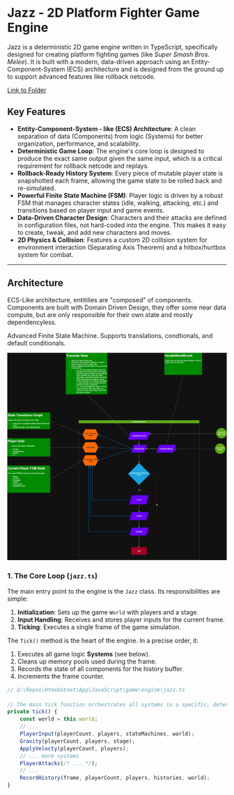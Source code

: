 # Jazz - 2D Platform Fighter Game Engine

Jazz is a deterministic 2D game engine written in TypeScript, specifically designed for creating platform fighting games (like *Super Smash Bros. Melee*). It is built with a modern, data-driven approach using an Entity-Component-System (ECS) architecture and is designed from the ground up to support advanced features like rollback netcode.

[Link to Folder](https://github.com/WilliamRMoore/HtmxDotnet/tree/main/App/JavaScript/game)

## Key Features

*   **Entity-Component-System - like (ECS) Architecture**: A clean separation of data (Components) from logic (Systems) for better organization, performance, and scalability.
*   **Deterministic Game Loop**: The engine's core loop is designed to produce the exact same output given the same input, which is a critical requirement for rollback netcode and replays.
*   **Rollback-Ready History System**: Every piece of mutable player state is snapshotted each frame, allowing the game state to be rolled back and re-simulated.
*   **Powerful Finite State Machine (FSM)**: Player logic is driven by a robust FSM that manages character states (idle, walking, attacking, etc.) and transitions based on player input and game events.
*   **Data-Driven Character Design**: Characters and their attacks are defined in configuration files, not hard-coded into the engine. This makes it easy to create, tweak, and add new characters and moves.
*   **2D Physics & Collision**: Features a custom 2D collision system for environment interaction (Separating Axis Theorem) and a hitbox/hurtbox system for combat.

---

## Architecture

ECS-Like architecture, entitilies are "composed" of components. Components are built with Domain Driven Design, they offer some near data compute, but are only responsible for their own state and mostly dependencyless. 

Advanced Finite State Machine. Supports translations, condtionals, and default conditionals. 

![Diagran](https://raw.githubusercontent.com/WilliamRMoore/HtmxDotnet/refs/heads/main/game-architecture-Finite%20State%20Machine%20Arch.webp)

### 1. The Core Loop (`jazz.ts`)

The main entry point to the engine is the `Jazz` class. Its responsibilities are simple:
1.  **Initialization**: Sets up the game `World` with players and a stage.
2.  **Input Handling**: Receives and stores player inputs for the current frame.
3.  **Ticking**: Executes a single frame of the game simulation.

The `Tick()` method is the heart of the engine. In a precise order, it:
1.  Executes all game logic **Systems** (see below).
2.  Cleans up memory pools used during the frame.
3.  Records the state of all components for the history buffer.
4.  Increments the frame counter.

```typescript
// d:\Repos\HtmxDotnet\App\JavaScript\game\engine\jazz.ts

// The main tick function orchestrates all systems in a specific, deterministic order.
private tick() {
    const world = this.world;
    // ...
    PlayerInput(playerCount, players, stateMachines, world);
    Gravity(playerCount, players, stage);
    ApplyVelocty(playerCount, players);
    // ... more systems
    PlayerAttacks(/* ... */);
    // ...
    RecordHistory(frame, playerCount, players, histories, world);
}
